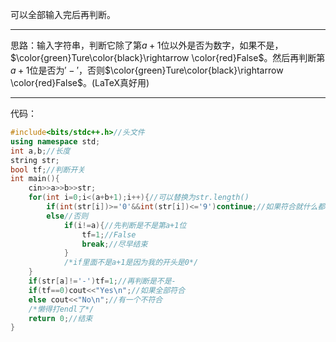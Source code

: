 可以全部输入完后再判断。

------------
思路：输入字符串，判断它除了第$a+1$位以外是否为数字，如果不是，$\color{green}Ture\color{black}\rightarrow \color{red}False$。然后再判断第$a+1$位是否为$'-'$，否则$\color{green}Ture\color{black}\rightarrow \color{red}False$。$\text{(LaTeX真好用)}$

------------
代码：
```cpp
#include<bits/stdc++.h>//头文件
using namespace std;
int a,b;//长度
string str;
bool tf;//判断开关
int main(){
	cin>>a>>b>>str;
	for(int i=0;i<(a+b+1);i++){//可以替换为str.length()
		if(int(str[i])>='0'&&int(str[i])<='9')continue;//如果符合就什么都不做
		else//否则
			if(i!=a){//先判断是不是第a+1位
				tf=1;//False
				break;//尽早结束
			}
            /*if里面不是a+1是因为我的开头是0*/
	}
	if(str[a]!='-')tf=1;//再判断是不是-
	if(tf==0)cout<<"Yes\n";//如果全部符合
	else cout<<"No\n";//有一个不符合
    /*懒得打endl了*/
	return 0;//结束
}
```